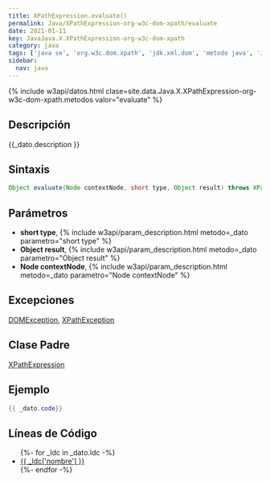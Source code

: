```yaml
---
title: XPathExpression.evaluate()
permalink: Java/XPathExpression-org-w3c-dom-xpath/evaluate
date: 2021-01-11
key: JavaJava.X.XPathExpression-org-w3c-dom-xpath
category: java
tags: ['java se', 'org.w3c.dom.xpath', 'jdk.xml.dom', 'metodo java', 'Java 1.0']
sidebar: 
  nav: java
---
```


{% include w3api/datos.html clase=site.data.Java.X.XPathExpression-org-w3c-dom-xpath.metodos valor="evaluate" %}

## Descripción
{{_dato.description }}

## Sintaxis
~~~java
Object evaluate(Node contextNode, short type, Object result) throws XPathException, DOMException
~~~

## Parámetros
* **short type**,  {% include w3api/param_description.html metodo=_dato parametro="short type" %}
* **Object result**,  {% include w3api/param_description.html metodo=_dato parametro="Object result" %}
* **Node contextNode**,  {% include w3api/param_description.html metodo=_dato parametro="Node contextNode" %}

## Excepciones
[DOMException](/Java/DOMException/), [XPathException](/Java/XPathException/)

## Clase Padre
[XPathExpression](/Java/XPathExpression-org-w3c-dom-xpath/)

## Ejemplo
~~~java
{{ _dato.code}}
~~~

## Líneas de Código
<ul>
{%- for _ldc in _dato.ldc -%}
   <li>
       <a href="{{_ldc['url'] }}">{{ _ldc['nombre'] }}</a>
   </li>
{%- endfor -%}
</ul>
